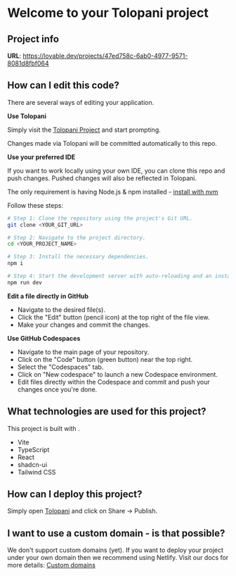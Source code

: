 # Welcome to your Tolopani project

## Project info

**URL**: https://lovable.dev/projects/47ed758c-6ab0-4977-9571-8081d8fbf064

## How can I edit this code?

There are several ways of editing your application.

**Use Tolopani**

Simply visit the [Tolopani Project](https://lovable.dev/projects/47ed758c-6ab0-4977-9571-8081d8fbf064) and start prompting.

Changes made via Tolopani will be committed automatically to this repo.

**Use your preferred IDE**

If you want to work locally using your own IDE, you can clone this repo and push changes. Pushed changes will also be reflected in Tolopani.

The only requirement is having Node.js & npm installed - [install with nvm](https://github.com/nvm-sh/nvm#installing-and-updating)

Follow these steps:

```sh
# Step 1: Clone the repository using the project's Git URL.
git clone <YOUR_GIT_URL>

# Step 2: Navigate to the project directory.
cd <YOUR_PROJECT_NAME>

# Step 3: Install the necessary dependencies.
npm i

# Step 4: Start the development server with auto-reloading and an instant preview.
npm run dev
```

**Edit a file directly in GitHub**

- Navigate to the desired file(s).
- Click the "Edit" button (pencil icon) at the top right of the file view.
- Make your changes and commit the changes.

**Use GitHub Codespaces**

- Navigate to the main page of your repository.
- Click on the "Code" button (green button) near the top right.
- Select the "Codespaces" tab.
- Click on "New codespace" to launch a new Codespace environment.
- Edit files directly within the Codespace and commit and push your changes once you're done.

## What technologies are used for this project?

This project is built with .

- Vite
- TypeScript
- React
- shadcn-ui
- Tailwind CSS

## How can I deploy this project?

Simply open [Tolopani](https://lovable.dev/projects/47ed758c-6ab0-4977-9571-8081d8fbf064) and click on Share -> Publish.

## I want to use a custom domain - is that possible?

We don't support custom domains (yet). If you want to deploy your project under your own domain then we recommend using Netlify. Visit our docs for more details: [Custom domains](https://docs.lovable.dev/tips-tricks/custom-domain/)
